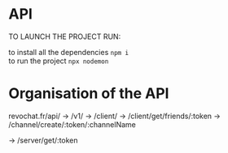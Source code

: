 # API
TO LAUNCH THE PROJECT RUN:

to install all the dependencies
``` npm i ```
<br />
to run the project
``` npx nodemon ```

# Organisation of the API

revochat.fr/api/
-> /v1/
-> /client/ 
   -> /client/get/friends/:token
   -> /channel/create/:token/:channelName
   
   -> /server/get/:token
